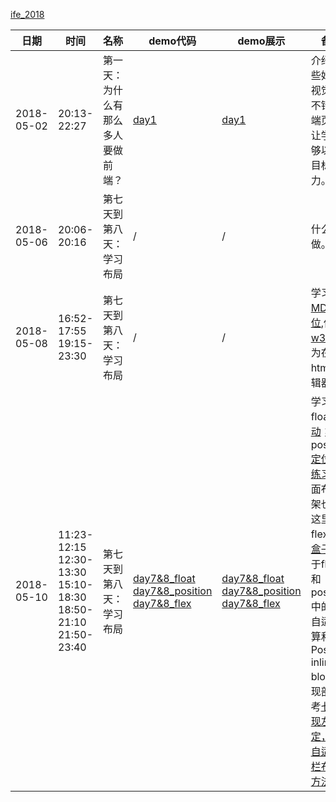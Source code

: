 [ife_2018](https://github.com/ycitsme/ife_2018)


日期 | 时间 | 名称 | demo代码 | demo展示 | 备注 
--- |--- | --- | --- | --- | ---
2018-05-02 | 20:13-22:27 | 第一天：为什么有那么多人要做前端？| <a href = "day1.html">day1</a> | [day1](https://ycitsme.github.io/ife_2018/day1.html) |介绍了一些好看的视觉效果不错的前端页面，让学员能够以之为目标努力。
2018-05-06 | 20:06-20:16 | 第七天到第八天：学习布局 | / |  / | 什么都没做。
2018-05-08 | 16:52-17:55 19:15-23:30 | 第七天到第八天：学习布局 | / | / | 学习[MDN定位](https://developer.mozilla.org/zh-CN/docs/Learn/CSS/CSS_layout/%E5%AE%9A%E4%BD%8D),使用[w3c](https://www.w3schools.com/html/tryit.asp?filename=tryhtml_default)作为在线html编辑器。
2018-05-10 | 11:23-12:15 12:30-13:30 15:10-18:30 18:50-21:10 21:50-23:40| 第七天到第八天：学习布局 | [day7&8_float](day7&8_float.html) [day7&8_position](day7&8_position.html) [day7&8_flex](day7&8_flex.html) |[day7&8_float](https://ycitsme.github.io/ife_2018/day7&8_float.html) [day7&8_position](https://ycitsme.github.io/ife_2018/day7&8_position.html) [day7&8_flex](https://ycitsme.github.io/ife_2018/day7&8_flex.html) |学习float:[浮动](https://developer.mozilla.org/zh-CN/docs/Learn/CSS/CSS_layout/Floats)；position:[定位实例练习](https://developer.mozilla.org/zh-CN/docs/Learn/CSS/CSS_layout/Practical_positioning_examples)（页面布局框架也来自这里）；flex:[弹性盒子](https://developer.mozilla.org/zh-CN/docs/Learn/CSS/CSS_layout/Flexbox)。关于float和position中的宽度自适应计算和Position inline-block实现部分参考[七种实现左侧固定，右侧自适应两栏布局的方法](https://segmentfault.com/a/1190000010698609)。
